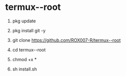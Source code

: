 # termux--root 
1) pkg update

2) pkg install git -y

3) git clone https://github.com/ROX007-R/termux--root

4) cd termux--root

5)  chmod +x *

6) sh install.sh
